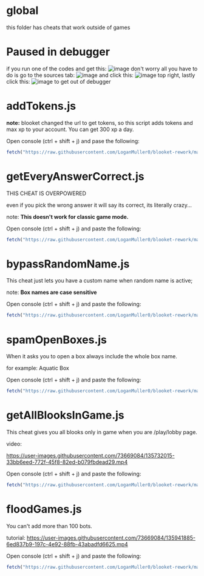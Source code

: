# global
this folder has cheats that work outside of games

# Paused in debugger
if you run one of the codes and get this: ![image](https://user-images.githubusercontent.com/73669084/133943133-af7cc9b8-75ab-496c-a17e-5851b6d7ff63.png) don't worry all you have to do is go to the sources tab: ![image](https://user-images.githubusercontent.com/73669084/133943102-701b0737-b0ca-4ccd-b533-e782c7767447.png) and click this: ![image](https://user-images.githubusercontent.com/73669084/133943169-2897f143-258f-49d8-81e3-181ffe857c8e.png) top right, lastly click this: ![image](https://user-images.githubusercontent.com/73669084/133943122-bc762f73-8522-435a-abb8-905233c95ebe.png) to get out of debugger


# addTokens.js
**note:** blooket changed the url to get tokens, so this script adds tokens and max xp to your account. You can get 300 xp a day.


Open console (ctrl + shift + j) and pase the following:
```js
fetch("https://raw.githubusercontent.com/LoganMuller0/blooket-rework/main/global/addTokens.js").then((res) => res.text().then((t) => eval(t)))
```

# getEveryAnswerCorrect.js
THIS CHEAT IS OVERPOWERED

even if you pick the wrong answer it will say its correct, its literally crazy...

note: **This doesn't work for classic game mode.**

Open console (ctrl + shift + j) and paste the following:
```js
fetch("https://raw.githubusercontent.com/LoganMuller0/blooket-rework/main/global/getEveryAnswerCorrect.js").then((res) => res.text().then((t) => eval(t)))
```

# bypassRandomName.js 
This cheat just lets you have a custom name when random name is active;

note: **Box names are case sensitive**

Open console (ctrl + shift + j) and paste the following:
```js
fetch("https://raw.githubusercontent.com/LoganMuller0/blooket-rework/main/global/bypassRandomName.js").then((res) => res.text().then((t) => eval(t)))
```
# spamOpenBoxes.js
When it asks you to open a box always include the whole box name.

for example: Aquatic Box

Open console (ctrl + shift + j) and paste the following:
```js
fetch("https://raw.githubusercontent.com/LoganMuller0/blooket-rework/main/global/spamOpenBoxes.js").then((res) => res.text().then((t) => eval(t)))
```

# getAllBlooksInGame.js
This cheat gives you all blooks only in game when you are /play/lobby page.

video: 

https://user-images.githubusercontent.com/73669084/135732015-33bb6eed-772f-45f8-82ed-b079fbdead29.mp4

Open console (ctrl + shift + j) and paste the following:
```js
fetch("https://raw.githubusercontent.com/LoganMuller0/blooket-rework/main/global/getAllBlooksInGame.js").then((res) => res.text().then((t) => eval(t)))
```

# floodGames.js
You can't add more than 100 bots.

tutorial: 
https://user-images.githubusercontent.com/73669084/135941885-6ed837b9-197c-4e92-88fb-43abadfd6625.mp4


Open console (ctrl + shift + j) and paste the following:
```js
fetch("https://raw.githubusercontent.com/LoganMuller0/blooket-rework/main/global/floodGames.js").then((res) => res.text().then((t) => eval(t)))
```
